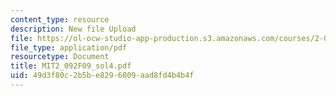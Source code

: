 ```yaml
---
content_type: resource
description: New file Upload
file: https://ol-ocw-studio-app-production.s3.amazonaws.com/courses/2-092-finite-element-analysis-of-solids-and-fluids-i-fall-2009/49d3f80c2b5be8296809aad8fd4b4b4f_MIT2_092F09_sol4.pdf
file_type: application/pdf
resourcetype: Document
title: MIT2_092F09_sol4.pdf
uid: 49d3f80c-2b5b-e829-6809-aad8fd4b4b4f
---
```

